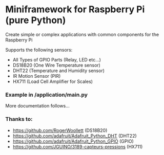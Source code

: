 # Miniframework for Raspberry Pi (pure Python)

Create simple or complex applications with common components for the Raspberry Pi

Supports the following sensors:

- All Types of GPIO Parts (Relay, LED etc...)
- DS18B20 (One Wire Temperature sensor)
- DHT22 (Temperature and Humidity sensor)
- IR Motion Sensor (PIR)
- HX711 (Load Cell Amplifier for Scales)
 
 
 ### Example in /application/main.py
 
 More documentation follows...
            


### Thanks to:

- https://github.com/RogerWoollett (DS18B20)
- https://github.com/adafruit/Adafruit_Python_DHT (DHT22)
- https://github.com/adafruit/Adafruit_Python_GPIO (GPIO)
- https://github.com/JGUINO/3189-capteurs-pressions (HX711)
